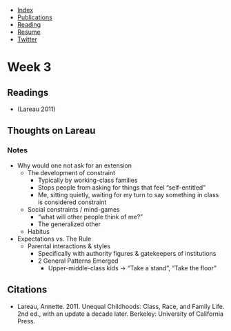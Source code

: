 - [Index](/)
- [Publications](/publications)
- [Reading](/reading)
- [Resume](/resume.pdf)
- [Twitter](https://www.twitter.com/skymochi64)

# Week 3

## Readings

- (Lareau 2011)

## Thoughts on Lareau

### Notes

- Why would one not ask for an extension
  - The development of constraint
    - Typically by working-class families
    - Stops people from asking for things that feel “self-entitled”
    - Me, sitting quietly, waiting for my turn to say something in class is considered constraint
  - Social constraints / mind-games
    - “what will other people think of me?”
    - The generalized other
  - Habitus
- Expectations vs. The Rule
  - Parental interactions & styles
    - Specifically with authority figures & gatekeepers of institutions
    - 2 General Patterns Emerged
      - Upper-middle-class kids → “Take a stand”, “Take the floor”

## Citations

- Lareau, Annette. 2011. Unequal Childhoods: Class, Race, and Family Life. 2nd ed., with an update a decade later. Berkeley: University of California Press.
